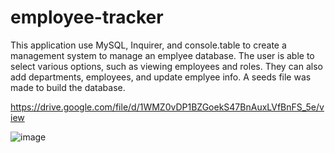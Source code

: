 # employee-tracker
This application use MySQL, Inquirer, and console.table to create a management system to manage an emplyee database. The user is able to select various options, such as viewing employees and roles. They can also add departments, employees, and update emplyee info. A seeds file was made to build the database.

https://drive.google.com/file/d/1WMZ0vDP1BZGoekS47BnAuxLVfBnFS_5e/view


![image](https://user-images.githubusercontent.com/92134569/151745263-1a501ff0-804e-445d-9c0b-66dcdd340152.png)
